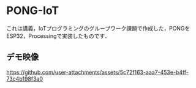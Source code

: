 # PONG-IoT
これは講義，IoTプログラミングのグループワーク課題で作成した，PONGをESP32，Processingで実装したものです．
## デモ映像
https://github.com/user-attachments/assets/5c72f163-aaa7-453e-b4ff-73c4b198f3a0
